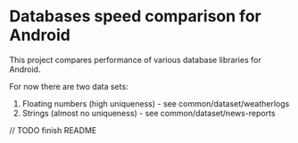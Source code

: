 # Databases speed comparison for Android

This project compares performance of various database libraries for Android.

For now there are two data sets:
1) Floating numbers (high uniqueness) - see common/dataset/weatherlogs
2) Strings (almost no uniqueness) - see common/dataset/news-reports

// TODO finish README